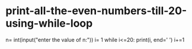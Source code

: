 # print-all-the-even-numbers-till-20-using-while-loop
n= int(input("enter the value of n:"))
i= 1
while i<=20:
    print(i, end=' ')
    i+=1
